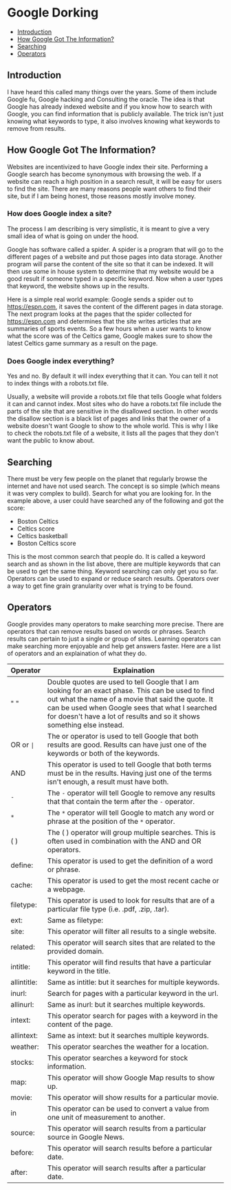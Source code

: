# Google Dorking

- [Introduction](#introduction)
- [How Google Got The Information?](#how-google-got-the-information)
- [Searching](#searching)
- [Operators](#operators)

## Introduction

I have heard this called many things over the years. Some of them include Google fu, Google hacking and Consulting the oracle. The idea is that Google has already indexed website and if you know how to search with Google, you can find information that is publicly available. The trick isn't just knowing what keywords to type, it also involves knowing what keywords to remove from results.

## How Google Got The Information?

Websites are incentivized to have Google index their site. Performing a Google search has become synonymous with browsing the web. If a website can reach a high position in a search result, it will be easy for users to find the site. There are many reasons people want others to find their site, but if I am being honest, those reasons mostly involve money.

### How does Google index a site?

The process I am describing is very simplistic, it is meant to give a very small idea of what is going on under the hood.

Google has software called a spider. A spider is a program that will go to the different pages of a website and put those pages into data storage. Another program will parse the content of the site so that it can be indexed. It will then use some in house system to determine that my website would be a good result if someone typed in a specific keyword. Now when a user types that keyword, the website shows up in the results.

Here is a simple real world example: Google sends a spider out to https://espn.com, it saves the content of the different pages in data storage. The next program looks at the pages that the spider collected for https://espn.com and determines that the site writes articles that are summaries of sports events. So a few hours when a user wants to know what the score was of the Celtics game, Google makes sure to show the latest Celtics game summary as a result on the page.

### Does Google index everything?

Yes and no. By default it will index everything that it can. You can tell it not to index things with a robots.txt file.

Usually, a website will provide a robots.txt file that tells Google what folders it can and cannot index. Most sites who do have a robots.txt file include the parts of the site that are sensitive in the disallowed section.  In other words the disallow section is a black list of pages and links that the owner of a website doesn't want Google to show to the whole world. This is why I like to check the robots.txt file of a website, it lists all the pages that they don't want the public to know about.

## Searching

There must be very few people on the planet that regularly browse the internet and have not used search. The concept is so simple (which means it was very complex to build). Search for what you are looking for. In the example above, a user could have searched any of the following and got the score:

- Boston Celtics
- Celtics score
- Celtics basketball
- Boston Celtics score

This is the most common search that people do. It is called a keyword search and as shown in the list above, there are multiple keywords that can be used to get the same thing. Keyword searching can only get you so far. Operators can be used to expand or reduce search results. Operators over a way to get fine grain granularity over what is trying to be found.

## Operators

Google provides many operators to make searching more precise. There are operators that can remove results based on words or phrases. Search results can pertain to just a single or group of sites. Learning operators can make searching more enjoyable and help get answers faster. Here are a list of operators and an explaination of what they do.

| Operator | Explaination |
| --- | --- |
| " " | Double quotes are used to tell Google that I am looking for an exact phase. This can be used to find out what the name of a movie that said the quote. It can be used when Google sees that what I searched for doesn't have a lot of results and so it shows something else instead. |
| OR or `\|` | The or operator is used to tell Google that both results are good. Results can have just one of the keywords or both of the keywords. |
| AND | This operator is used to tell Google that both terms must be in the results. Having just one of the terms isn't enough, a result must have both. |
| `-` | The `-` operator will tell Google to remove any results that that contain the term after the `-` operator. |
| `*` | The `*` operator will tell Google to match any word or phrase at the position of the `*` operator. |
| ( ) | The ( ) operator will group multiple searches. This is often used in combination with the AND and OR operators. |
| define: | This operator is used to get the definition of a word or phrase. |
| cache: | This operator is used to get the most recent cache or a webpage. |
| filetype: | This operator is used to look for results that are of a particular file type (i.e. .pdf, .zip, .tar). |
| ext: | Same as filetype: |
| site: | This operator will filter all results to a single website. |
| related: | This operator will search sites that are related to the provided domain. |
| intitle: | This operator will find results that have a particular keyword in the title. |
| allintitle: | Same as intitle: but it searches for multiple keywords. |
| inurl: | Search for pages with a particular keyword in the url. |
| allinurl: | Same as inurl: but it searches multiple keywords. |
| intext: | This operator search for pages with a keyword in the content of the page. |
| allintext: | Same as intext: but it searches multiple keywords. |
| weather: | This operator searches the weather for a location. |
| stocks: | This operator searches a keyword for stock information. |
| map: | This operator will show Google Map results to show up. |
| movie: | This operator will show results for a particular movie. |
| in | This operator can be used to convert a value from one unit of measurement to another. |
| source: | This operator will search results from a particular source in Google News. |
| before: | This operator will search results before a particular date. |
| after: | This operator will search results after a particular date. |
